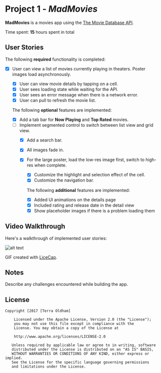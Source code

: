 # Project 1 - *MadMovies*

**MadMovies** is a movies app using the [The Movie Database
API](http://docs.themoviedb.apiary.io/#).

Time spent: **15** hours spent in total

## User Stories

The following **required** functionality is completed:

- [X] User can view a list of movies currently playing in theaters.
  Poster images load asynchronously.
  - [X] User can view movie details by tapping on a cell.
  - [X] User sees loading state while waiting for the API.
  - [X] User sees an error message when there is a network error.
  - [X] User can pull to refresh the movie list.

  The following **optional** features are implemented:

  - [X] Add a tab bar for **Now Playing** and **Top Rated** movies.
  - [ ] Implement segmented control to switch between list view and grid
    view.
    - [X] Add a search bar.
    - [X] All images fade in.
    - [X] For the large poster, load the low-res image first, switch to
      high-res when complete.
      - [X] Customize the highlight and selection effect of the cell.
      - [X] Customize the navigation bar.

      The following **additional** features are implemented:

      - [X] Added UI animations on the details page
      - [X] Included rating and release date in the detail view
      - [X] Show placeholder images if there is a problem loading them

## Video Walkthrough

Here's a walkthrough of implemented user stories:

![alt
text](https://github.com/terraoldham/PhoneFlicks/blob/7251779e1120dee1a913d06e889a96e3f6da483f/PhoneFlicksFinal.gif)

GIF created with [LiceCap](http://www.cockos.com/licecap/).

## Notes

Describe any challenges encountered while building the app.

## License

    Copyright [2017 [Terra Oldham]

        Licensed under the Apache License, Version 2.0 (the "License");
        you may not use this file except in compliance with the
        License. You may obtain a copy of the License at

        http://www.apache.org/licenses/LICENSE-2.0

       Unless required by applicable law or agree to in writing, software
       distributed under the License is distributed on an "AS IS" BASIS,
       WITHOUT WARRANTIES OR CONDITIONS OF ANY KIND, either express or implied.
       See the License for the specific language governing permissions
       and limitations under the License.

